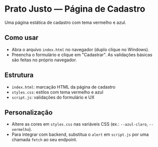 # Prato Justo — Página de Cadastro

Uma página estática de cadastro com tema vermelho e azul.

## Como usar

- Abra o arquivo `index.html` no navegador (duplo clique no Windows).
- Preencha o formulário e clique em "Cadastrar". As validações básicas são feitas no próprio navegador.

## Estrutura

- `index.html`: marcação HTML da página de cadastro
- `styles.css`: estilos com tema vermelho e azul
- `script.js`: validações do formulário e UX

## Personalização

- Altere as cores em `styles.css` nas variáveis CSS (ex.: `--azul-claro`, `--vermelho`).
- Para integrar com backend, substitua o `alert` em `script.js` por uma chamada `fetch` ao seu endpoint. 